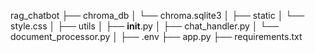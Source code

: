 rag_chatbot
├── chroma_db
│   └── chroma.sqlite3
│
├── static
│   └── style.css
│
├── utils
│   ├── __init__.py
│   ├── chat_handler.py
│   └── document_processor.py
│
├── .env
├── app.py
├── requirements.txt
